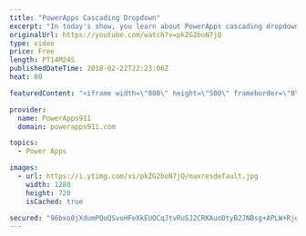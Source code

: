 ```yaml
---
title: "PowerApps Cascading Dropdown"
excerpt: "In today's show, you learn about PowerApps cascading dropdown menus. Nothing fancy but they are a must to make good apps for your users.  Other functions covered: If Reset Sort Distinct Disabled  For information or PowerApps consulting check out https://www.BoldZebras.com"
originalUrl: https://youtube.com/watch?v=pkZG2boN7jQ
type: video
price: Free
length: PT14M24S
publishedDateTime: 2018-02-22T22:23:06Z
heat: 80

featuredContent: "<iframe width=\"800\" height=\"500\" frameborder=\"0\" src=\"https://www.youtube.com/embed/pkZG2boN7jQ\" allow=\"accelerometer; autoplay; encrypted-media; gyroscope; picture-in-picture\" allowfullscreen></iframe>"

provider:
  name: PowerApps911
  domain: powerapps911.com

topics:
  - Power Apps

images:
  - url: https://i.ytimg.com/vi/pkZG2boN7jQ/maxresdefault.jpg
    width: 1280
    height: 720
    isCached: true

secured: "96bxo0jXdumPQoQSvoHFeXkEUOCqJtvRuSJ2CRKAuoDtyB2JNBsg+APLW+RjeCWkWbkb/LWLax0YW3y9tw2Gwtnyt45B28WqCR6qrqqyaKDnj2itn/BeDU4TqFzpSskAMRaWKvWOujvwGiUvV6CQyFvHQZmmTdVm5ew7tODsFk5LQ27nKSYpEaiMHVqo9AbWUyUyOvdaODfK7WYOW6iW5UUUqI3HJ+axV+asP9eIMDxn+YBaIfh8CwD0Wy8qMllGqe+hHAev8sznQoIaidLpu745/ACSU26Hw2hQd6yJFLisyZ8rfMg4K4oLyC3yjG9SSrbO9+eXLhjBNLMA/yApg1FvhYX+2qEyZ0LZ/PeN1PjLdcjAc6GzziOJEi/I7lWJ+nTiQaUvlFVSPB3AVHiQSEy0UDsEsUrJ2XGHHmlgpAg=;i2pGPd1KQjqKWsNz3pTMyA=="
---
```


